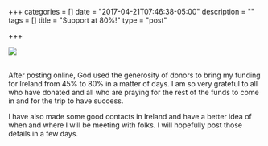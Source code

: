+++
categories = []
date = "2017-04-21T07:46:38-05:00"
description = ""
tags = []
title = "Support at 80%!"
type = "post"

+++

<img src="/images/100-people-80.png" class="img-responsive">
<br>
<br>

After posting online, God used the generosity of donors to bring my funding for Ireland from 45% to 80% in a matter of days. I am so very grateful to all who have donated and all who are praying for the rest of the funds to come in and for the trip to have success.

I have also made some good contacts in Ireland and have a better idea of when and where I will be meeting with folks. I will hopefully post those details in a few days.
